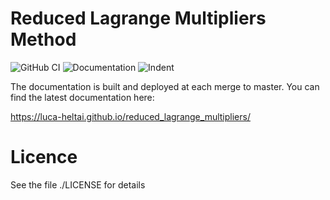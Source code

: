 Reduced Lagrange Multipliers Method
===================================

![GitHub CI](https://github.com/luca-heltai/reduced_lagrange_multipliers/actions/workflows/tests.yml/badge.svg)
![Documentation](https://github.com/luca-heltai/reduced_lagrange_multipliers/actions/workflows/doxygen.yml/badge.svg)
![Indent](https://github.com/luca-heltai/reduced_lagrange_multipliers/actions/workflows/indentation.yml/badge.svg)


The documentation is built and deployed at each merge to master. You can 
find the latest documentation here:

https://luca-heltai.github.io/reduced_lagrange_multipliers/

Licence
=======

See the file ./LICENSE for details
